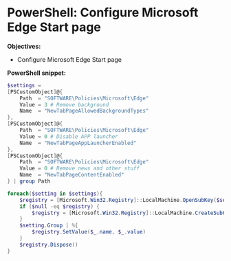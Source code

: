 # PowerShell: Configure Microsoft Edge Start page

<b>Objectives:</b>

* Configure Microsoft Edge Start page

<b>PowerShell snippet:</b>

```powershell
$settings = 
[PSCustomObject]@{ 
    Path  = "SOFTWARE\Policies\Microsoft\Edge"
    Value = 3 # Remove background
    Name  = "NewTabPageAllowedBackgroundTypes"
},
[PSCustomObject]@{
    Path  = "SOFTWARE\Policies\Microsoft\Edge"
    Value = 0 # Disable APP launcher
    Name  = "NewTabPageAppLauncherEnabled"
},
[PSCustomObject]@{
    Path  = "SOFTWARE\Policies\Microsoft\Edge"
    Value = 0 # Remove news and other stuff
    Name  = "NewTabPageContentEnabled"
} | group Path

foreach($setting in $settings){
    $registry = [Microsoft.Win32.Registry]::LocalMachine.OpenSubKey($setting.Name, $true)
    if ($null -eq $registry) {
        $registry = [Microsoft.Win32.Registry]::LocalMachine.CreateSubKey($setting.Name, $true)
    }
    $setting.Group | %{
        $registry.SetValue($_.name, $_.value)
    }
    $registry.Dispose()
}
```
